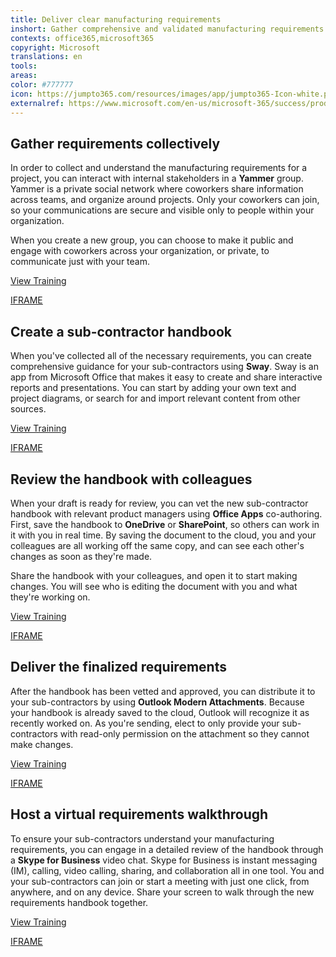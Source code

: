 ```yaml
---
title: Deliver clear manufacturing requirements 
inshort: Gather comprehensive and validated manufacturing requirements and convey them clearly to subcontractors.
contexts: office365,microsoft365
copyright: Microsoft
translations: en
tools: 
areas: 
color: #777777
icon: https://jumpto365.com/resources/images/app/jumpto365-Icon-white.png
externalref: https://www.microsoft.com/en-us/microsoft-365/success/productivitylibrary/deliver-clear-manufacturing-requirements
---
```


## Gather requirements collectively

In order to collect and understand the manufacturing requirements for a project, you can interact with internal stakeholders in a **Yammer** group. Yammer is a private social network where coworkers share information across teams, and organize around projects. Only your coworkers can join, so your communications are secure and visible only to people within your organization.

When you create a new group, you can choose to make it public and engage with coworkers across your organization, or private, to communicate just with your team.

[View Training](https://support.office.com/en-US/article/Start-using-Yammer-36dc7ee5-4c77-49c2-b006-7c907a246928)

[IFRAME](https://www.microsoft.com/en-us/videoplayer/embed/RE1TRuX)

## Create a sub-contractor handbook

When you've collected all of the necessary requirements, you can create comprehensive guidance for your sub-contractors using **Sway**. Sway is an app from Microsoft Office that makes it easy to create and share interactive reports and presentations. You can start by adding your own text and project diagrams, or search for and import relevant content from other sources.

[View Training](https://support.office.com/en-US/article/Getting-Started-with-Sway-2076C468-63F4-4A89-AE5F-424796714A8A?ui=en-US&rs=en-US&ad=US)

[IFRAME](https://www.microsoft.com/en-us/videoplayer/embed/RE1TBSV)

## Review the handbook with colleagues

When your draft is ready for review, you can vet the new sub-contractor handbook with relevant product managers using **Office Apps** co-authoring. First, save the handbook to **OneDrive** or **SharePoint**, so others can work in it with you in real time. By saving the document to the cloud, you and your colleagues are all working off the same copy, and can see each other's changes as soon as they're made.

Share the handbook with your colleagues, and open it to start making changes. You will see who is editing the document with you and what they're working on.

[View Training](https://support.office.com/en-us/article/Co-edit-a-Word-document-with-teammates-f4e988f8-95d5-425c-9e90-d50229ea43a9?ui=en-US&rs=en-US&ad=US)

[IFRAME](https://www.microsoft.com/en-us/videoplayer/embed/RE1Tmqp)

## Deliver the finalized requirements

After the handbook has been vetted and approved, you can distribute it to your sub-contractors by using **Outlook Modern Attachments**. Because your handbook is already saved to the cloud, Outlook will recognize it as recently worked on. As you're sending, elect to only provide your sub-contractors with read-only permission on the attachment so they cannot make changes.

[View Training](https://support.office.com/en-US/article/Smarter-attachments-1640e4ed-5322-4145-8798-cbf16ca3773e)

[IFRAME](https://www.microsoft.com/en-us/videoplayer/embed/RE1Tugl)

## Host a virtual requirements walkthrough

To ensure your sub-contractors understand your manufacturing requirements, you can engage in a detailed review of the handbook through a **Skype for Business** video chat. Skype for Business is instant messaging (IM), calling, video calling, sharing, and collaboration all in one tool. You and your sub-contractors can join or start a meeting with just one click, from anywhere, and on any device. Share your screen to walk through the new requirements handbook together.

[View Training](https://support.office.com/en-US/article/Make-and-receive-a-video-call-using-Skype-for-Business-abf62493-670f-4b0d-b2cf-fe03b49caf42)

[IFRAME](https://www.microsoft.com/en-us/videoplayer/embed/RE1Tmri)

